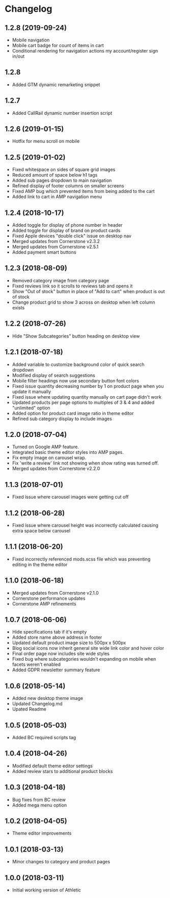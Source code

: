 # Changelog

## 1.2.8 (2019-09-24)
- Mobile navigation
- Mobile cart badge for count of items in cart
- Conditional rendering for navigation actions my account/register sign in/out

## 1.2.8
- Added GTM dynamic remarketing snippet

## 1.2.7
- Added CallRail dynamic number insertion script

## 1.2.6 (2019-01-15)
- Hotfix for menu scroll on mobile

## 1.2.5 (2019-01-02)
- Fixed whitespace on sides of square grid images
- Reduced amount of space below h1 tags
- Added sub pages dropdown to main navigation
- Refined display of footer columns on smaller screens
- Fixed AMP bug which prevented items from being added to the cart
- Added link to cart in AMP navigation menu

## 1.2.4 (2018-10-17)
- Added toggle for display of phone number in header
- Added toggle for display of brand on product cards
- Fixed Apple devices "double click" issue on desktop nav
- Merged updates from Cornerstone v2.3.2
- Merged updates from Cornerstone v2.5.1
- Added payment smart buttons

## 1.2.3 (2018-08-09)
- Removed category image from category page
- Fixed reviews link so it scrolls to reviews tab and opens it
- Show "Out of stock" button in place of "Add to cart" when product is out of stock
- Change product grid to show 3 across on desktop when left column exists

## 1.2.2 (2018-07-26)
- Hide "Show Subcategories" button heading on desktop view

## 1.2.1 (2018-07-18)
- Added variable to customize background color of quick search dropdown
- Modified display of search suggestions
- Mobile filter headings now use secondary button font colors
- Fixed issue quantity decreasing number by 1 on product page when you update it manually
- Fixed issue where updating quantity manually on cart page didn't work
- Updated products per page options to multiples of 3 & 4 and added "unlimited" option
- Added option for product card image ratio in theme editor
- Refined sub category display to include images

## 1.2.0 (2018-07-04)
- Turned on Google AMP feature.
- Integrated basic theme editor styles into AMP pages.
- Fix empty image on carousel wrap.
- Fix 'write a review' link not showing when show rating was turned off.
- Merged updates from Cornerstone v2.2.0

## 1.1.3 (2018-07-01)
- Fixed issue where carousel images were getting cut off

## 1.1.2 (2018-06-28)
- Fixed issue where carousel height was incorrectly calculated causing extra space below carousel

## 1.1.1 (2018-06-20)
- Fixed incorrectly referenced mods.scss file which was preventing editing in the theme editor

## 1.1.0 (2018-06-18)
- Merged updates from Cornerstone v2.1.0
- Cornerstone performance updates
- Cornerstone AMP refinements

## 1.0.7 (2018-06-06)
- Hide specifications tab if it's empty
- Added store name above address in footer
- Updated default product image size to 500px x 500px
- Blog social icons now inherit general site wide link color and hover color
- Final order page now includes site wide styles
- Fixed bug where subcategories wouldn't expanding on mobile when facets weren't enabled
- Added GDPR newsletter summary feature

## 1.0.6 (2018-05-14)
- Added new desktop theme image
- Updated Changelog.md
- Upated Readme

## 1.0.5 (2018-05-03)
- Added BC required scripts tag

## 1.0.4 (2018-04-26)
- Modified default theme editor settings
- Added review stars to additional product blocks

## 1.0.3 (2018-04-18)
- Bug fixes from BC review 
- Added mega menu option

## 1.0.2 (2018-04-05)
- Theme editor improvements

## 1.0.1 (2018-03-13)
- Minor changes to category and product pages

## 1.0.0 (2018-03-11)
- Initial working version of Athletic
